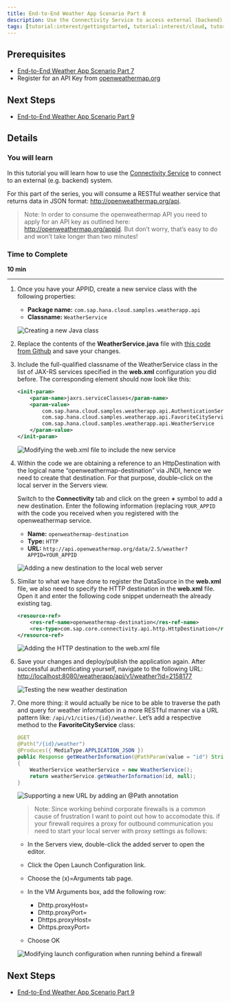 ```yaml
---
title: End-to-End Weather App Scenario Part 8
description: Use the Connectivity Service to access external (backend) systems.
tags: [tutorial:interest/gettingstarted, tutorial:interest/cloud, tutorial:product/hcp, tutorial:technology/java]
---
```


## Prerequisites  
 - [End-to-End Weather App Scenario Part 7](http://go.sap.com/developer/tutorials/hcp-java-weatherapp-part7.html)
 - Register for an API Key from [openweathermap.org](http://openweathermap.org/appid)

## Next Steps
 - [End-to-End Weather App Scenario Part 9](http://go.sap.com/developer/tutorials/hcp-java-weatherapp-part9.html)
 
## Details
### You will learn  
In this tutorial you will learn how to use the [Connectivity Service](https://help.hana.ondemand.com/help/frameset.htm?e54cc8fbbb571014beb5caaf6aa31280.html) to connect to an external (e.g. backend) system. 

For this part of the series, you will consume a RESTful weather service that returns data in JSON format: <http://openweathermap.org/api>. 

 >Note: In order to consume the openweathermap API you need to apply for an API key as outlined here: <http://openweathermap.org/appid>. But don’t worry, that’s easy to do and won’t take longer than two minutes!


### Time to Complete
**10 min**

---

1. Once you have your APPID, create a new service class with the following properties:

    - **Package name:** `com.sap.hana.cloud.samples.weatherapp.api`
    - **Classname:** `WeatherService`

    ![Creating a new Java class](https://raw.githubusercontent.com/SAPDocuments/Tutorials/master/tutorials/hcp-java-weatherapp-part8/e2e_08-1.png)
 
2. Replace the contents of the **WeatherService.java** file with [this code from Github](https://raw.githubusercontent.com/SAP/cloud-weatherapp/0f16e22720cbc5032e9a63af4ee95e2ead6e0761/src/main/java/com/sap/hana/cloud/samples/weatherapp/api/WeatherService.java) and save your changes.


3. Include the full-qualified classname of the WeatherService class in the list of JAX-RS services specified in the **web.xml** configuration you did before. The corresponding <init-param> element should now look like this:

    ```xml
    <init-param>
    	<param-name>jaxrs.serviceClasses</param-name>
       	<param-value>
       		com.sap.hana.cloud.samples.weatherapp.api.AuthenticationService,
			com.sap.hana.cloud.samples.weatherapp.api.FavoriteCityService,
			com.sap.hana.cloud.samples.weatherapp.api.WeatherService
		</param-value>
    </init-param>
    ```

    ![Modifying the web.xml file to include the new service](https://raw.githubusercontent.com/SAPDocuments/Tutorials/master/tutorials/hcp-java-weatherapp-part8/e2e_08-3.png)

4. Within the code we are obtaining a reference to an HttpDestination with the logical name “openweathermap-destination” via JNDI, hence we need to create that destination. For that purpose, double-click on the local server in the Servers view.

    Switch to the **Connectivity** tab and click on the green **+** symbol to add a new destination.  Enter the following information (replacing `YOUR_APPID` with the code you received when you registered with the openweathermap service.

    - **Name:** `openweathermap-destination`
    - **Type:** `HTTP`
    - **URL:** `http://api.openweathermap.org/data/2.5/weather?APPID=YOUR_APPID`

    ![Adding a new destination to the local web server](https://raw.githubusercontent.com/SAPDocuments/Tutorials/master/tutorials/hcp-java-weatherapp-part8/e2e_08-4.png)
 
5. Similar to what we have done to register the DataSource in the **web.xml** file, we also need to specify the HTTP destination in the **web.xml** file. Open it and enter the following code snippet underneath the already existing tag. 

    ```xml
    <resource-ref>
	 	<res-ref-name>openweathermap-destination</res-ref-name>
	 	<res-type>com.sap.core.connectivity.api.http.HttpDestination</res-type>
    </resource-ref>
    ```

    ![Adding the HTTP destination to the web.xml file](https://raw.githubusercontent.com/SAPDocuments/Tutorials/master/tutorials/hcp-java-weatherapp-part8/e2e_08-5.png)
 

6. Save your changes and deploy/publish the application again. After successful authenticating yourself, navigate to the following URL: <http://localhost:8080/weatherapp/api/v1/weather?id=2158177>

    ![Testing the new weather destination](https://raw.githubusercontent.com/SAPDocuments/Tutorials/master/tutorials/hcp-java-weatherapp-part8/e2e_08-6.png)
 
7. One more thing: it would actually be nice to be able to traverse the path and query for weather information in a more RESTful manner via a URL pattern like: `/api/v1/cities/{id}/weather`. Let’s add a respective method to the **FavoriteCityService** class:

    ```java
    @GET
    @Path("/{id}/weather")
    @Produces({ MediaType.APPLICATION_JSON })
    public Response getWeatherInformation(@PathParam(value = "id") String id,    @Context SecurityContext ctx)
    {
        WeatherService weatherService = new WeatherService();
        return weatherService.getWeatherInformation(id, null);
    }
    ```

    ![Supporting a new URL by adding an @Path annotation](https://raw.githubusercontent.com/SAPDocuments/Tutorials/master/tutorials/hcp-java-weatherapp-part8/e2e_08-7.png)

    >Note: Since working behind corporate firewalls is a common cause of frustration I want to point out how to accomodate this. if your firewall requires a proxy for outbound communication you need to start your local server with proxy settings as follows: 

    - In the Servers view, double-click the added server to open the editor.
    - Click the Open Launch Configuration link.
    - Choose the (x)=Arguments tab page.
    - In the VM Arguments box, add the following row:
 
        - Dhttp.proxyHost=
        - Dhttp.proxyPort=
        - Dhttps.proxyHost=
        - Dhttps.proxyPort=
    - Choose OK

    ![Modifying launch configuration when running behind a firewall](https://raw.githubusercontent.com/SAPDocuments/Tutorials/master/tutorials/hcp-java-weatherapp-part8/e2e_08-Note.png)
 

## Next Steps
 - [End-to-End Weather App Scenario Part 9](http://go.sap.com/developer/tutorials/hcp-java-weatherapp-part9.html)